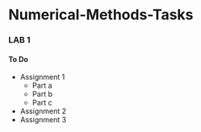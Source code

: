 # Numerical-Methods-Tasks

### LAB 1

#### To Do
- Assignment 1
  - Part a
  - Part b
  - Part c
- Assignment 2
- Assignment 3

